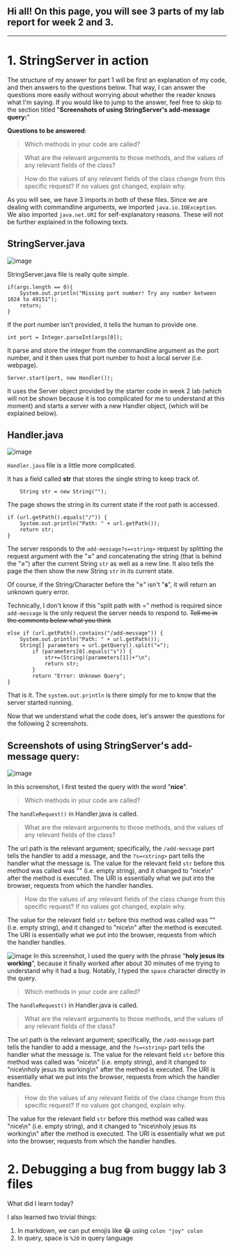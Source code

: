## Hi all! On this page, you will see 3 parts of my lab report for week 2 and 3.

---


# 1. StringServer in action
The structure of my answer for part 1 will be first an explanation of my code, and then answers to the questions below. That way, I can answer the questions more easily without worrying about whether the reader knows what I'm saying. If you would like to jump to the answer, feel free to skip to the section titled "**Screenshots of using StringServer's add-message query:**"

__Questions to be answered__:
> Which methods in your code are called?


> What are the relevant arguments to those methods, and the values of any relevant fields of the class?


> How do the values of any relevant fields of the class change from this specific request? If no values got changed, explain why.

As you will see, we have 3 imports in both of these files. Since we are dealing with commandline arguments, we imported `java.io.IOException`. We also imported `java.net.URI` for self-explanatory reasons. These will not be further explained in the following texts.

## StringServer.java

![image](https://user-images.githubusercontent.com/117701031/215586644-0e0ed492-743e-449b-ab31-2dc93d8e3e18.png)

StringServer.java file is really quite simple. 
```
if(args.length == 0){
    System.out.println("Missing port number! Try any number between 1024 to 49151");
    return;
}
```
If the port number isn't provided, it tells the human to provide one. 
```
int port = Integer.parseInt(args[0]);
```
It parse and store the integer from the commandline argument as the port number, and it then uses that port number to host a local server (i.e. webpage). 
```
Server.start(port, new Handler());
```
It uses the Server object provided by the starter code in week 2 lab (which will not be shown because it is too complicated for me to understand at this moment) and starts a server with a new Handler object, (which will be explained below).


## Handler.java
![image](https://user-images.githubusercontent.com/117701031/215586532-76adcf46-521a-4ff7-9455-5a183435d15e.png)

`Handler.java` file is a little more complicated. 


It has a field called **str** that stores the single string to keep track of.
```
    String str = new String("");
```
 The page shows the string in its current state if the root path is accessed.

```
if (url.getPath().equals("/")) {
    System.out.println("Path: " + url.getPath());
    return str;
}
```
The server responds to the `add-message?s=<string>` request by splitting the request argument with the "__=__" and concatenating the string (that is behind the "__=__") after the current String `str` as well as a new line. It also tells the page the then show the new String `str` in its current state.

Of course, if the String/Character before the "**=**" isn't "**s**", it will return an unknown query error. 

Technically, I don't know if this "split path with =" method is required since `add-message` is the only request the server needs to respond to. ~~Tell me in the comments below what you think~~ 
```
else if (url.getPath().contains("/add-message")) {
    System.out.println("Path: " + url.getPath());
    String[] parameters = url.getQuery().split("=");
        if (parameters[0].equals("s")) {
            str+=(String)(parameters[1])+"\n";
            return str;
        }
        return "Error: Unknown Query";
}
```
That is it. The `system.out.println` is there simply for me to know that the server started running.

Now that we understand what the code does, let's answer the questions for the following 2 screenshots.

## Screenshots of using StringServer's add-message query:

![image](https://user-images.githubusercontent.com/117701031/215585986-8100a48a-2966-44c3-91fe-c31eb864ccd1.png)

In this screenshot, I first tested the query with the word "**nice**". 
> Which methods in your code are called?

The `handleRequest()` in Handler.java is called.

> What are the relevant arguments to those methods, and the values of any relevant fields of the class?

The url path is the relevant argument; specifically, the `/add-message` part tells the handler to add a message, and the `?s=<string>` part tells the handler what the message is. The value for the relevant field `str` before this method was called was "" (i.e. empty string), and it changed to "nice\n" after the method is executed. The URI is essentially what we put into the browser, requests from which the handler handles.

> How do the values of any relevant fields of the class change from this specific request? If no values got changed, explain why.

The value for the relevant field `str` before this method was called was "" (i.e. empty string), and it changed to "nice\n" after the method is executed. The URI is essentially what we put into the browser, requests from which the handler handles.


![image](https://user-images.githubusercontent.com/117701031/215586255-0084af3b-111e-499d-8926-37bfdbb63b97.png)
In this screenshot, I used the query with the phrase "**holy jesus its working**", because it finally worked after about 30 minutes of me trying to understand why it had a bug. Notably, I typed the `space` character directly in the query.
> Which methods in your code are called?

The `handleRequest()` in Handler.java is called.

> What are the relevant arguments to those methods, and the values of any relevant fields of the class?

The url path is the relevant argument; specifically, the `/add-message` part tells the handler to add a message, and the `?s=<string>` part tells the handler what the message is. The value for the relevant field `str` before this method was called was "nice\n" (i.e. empty string), and it changed to "nice\nholy jesus its working\n" after the method is executed. The URI is essentially what we put into the browser, requests from which the handler handles. 

> How do the values of any relevant fields of the class change from this specific request? If no values got changed, explain why.

The value for the relevant field `str` before this method was called was "nice\n" (i.e. empty string), and it changed to "nice\nholy jesus its working\n" after the method is executed. The URI is essentially what we put into the browser, requests from which the handler handles.

# 2. Debugging a bug from buggy lab 3 files










What did I learn today?

I also learned two trivial things:
1. In markdown, we can put emojis like :joy: using `colon "joy" colon`
2. In query, space is `%20` in query language
